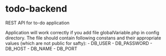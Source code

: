 # todo-backend
REST API for to-do application

Application will work correctly if you add file globalVariable.php in config directory.
The file should contain following constans and their appropriate values (which are not public for safty):
	- DB_USER
	- DB_PASSWORD
	- DB_HOST
	- DB_NAME
	- DB_PORT
